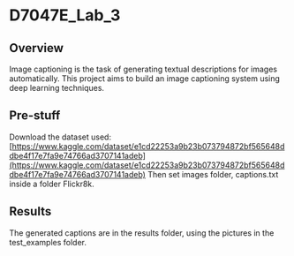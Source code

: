 # D7047E_Lab_3

## Overview
Image captioning is the task of generating textual descriptions for images automatically. This project aims to build an image captioning system using deep learning techniques.

## Pre-stuff
Download the dataset used: [https://www.kaggle.com/dataset/e1cd22253a9b23b073794872bf565648ddbe4f17e7fa9e74766ad3707141adeb](https://www.kaggle.com/dataset/e1cd22253a9b23b073794872bf565648ddbe4f17e7fa9e74766ad3707141adeb) Then set images folder, captions.txt inside a folder Flickr8k.

## Results
The generated captions are in the results folder, using the pictures in the test_examples folder. 
